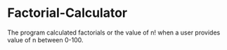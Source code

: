 # Factorial-Calculator
The program calculated factorials or the value of n! when a user provides value of n between 0-100.
